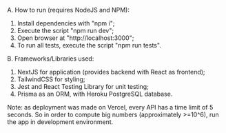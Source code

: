 A. How to run (requires NodeJS and NPM):
  1) Install dependencies with "npm i";
  2) Execute the script "npm run dev";
  3) Open browser at "http://localhost:3000";
  4) To run all tests, execute the script "npm run tests".

B. Frameworks/Libraries used:
  1) NextJS for application (provides backend with React as frontend);
  2) TailwindCSS for styling;
  3) Jest and React Testing Library for unit testing;
  4) Prisma as an ORM, with Heroku PostgreSQL database.

Note: as deployment was made on Vercel, every API has a time limit of 5 seconds. So in order to compute big numbers (approximately >=10^6), run the app in development environment.